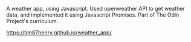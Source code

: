 A weather app, using Javascript. Used openweather API to get weather data, and implemented it using Javascript Promises.
Part of The Odin Project's curriculum.

https://tim87henry.github.io/weather_app/
